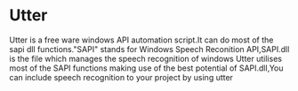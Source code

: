 # Utter
Utter is a free ware windows API automation script.It can do most of the sapi dll functions."SAPI" stands for Windows Speech Reconition API,SAPI.dll is the file which manages the speech recognition of windows Utter utilises most of the SAPI  functions making use of the best potential of SAPI.dll,You can include speech  recognition to your project by using utter
